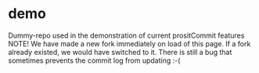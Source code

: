 # demo
Dummy-repo used in the demonstration of current prositCommit features
NOTE! We have made a new fork immediately on load of this page. If a fork already existed, we would have switched to it.
There is still a bug that sometimes prevents the commit log from updating :-(
